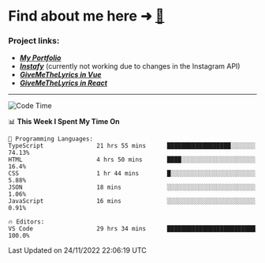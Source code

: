 # Find about me here ➜ [🧑](https://pauabella.dev)

### Project links:
- ***[My Portfolio](https://pauabella.dev)***
- ***[Instafy](https://instafy.me)*** (currently not working due to changes in the Instagram API)
- ***[GiveMeTheLyrics in Vue](https://lyrics.pauabella.dev)***
- ***[GiveMeTheLyrics in React](https://pauabella.dev/GiveMeTheLyrics)***

---
<!--START_SECTION:waka-->
![Code Time](http://img.shields.io/badge/Code%20Time-1%2C677%20hrs%2018%20mins-blue)

📊 **This Week I Spent My Time On** 

```text
💬 Programming Languages: 
TypeScript               21 hrs 55 mins      ██████████████████░░░░░░░   74.13% 
HTML                     4 hrs 50 mins       ████░░░░░░░░░░░░░░░░░░░░░   16.4% 
CSS                      1 hr 44 mins        █░░░░░░░░░░░░░░░░░░░░░░░░   5.88% 
JSON                     18 mins             ░░░░░░░░░░░░░░░░░░░░░░░░░   1.06% 
JavaScript               16 mins             ░░░░░░░░░░░░░░░░░░░░░░░░░   0.91%

🔥 Editors: 
VS Code                  29 hrs 34 mins      █████████████████████████   100.0%

```


 Last Updated on 24/11/2022 22:06:19 UTC
<!--END_SECTION:waka-->
